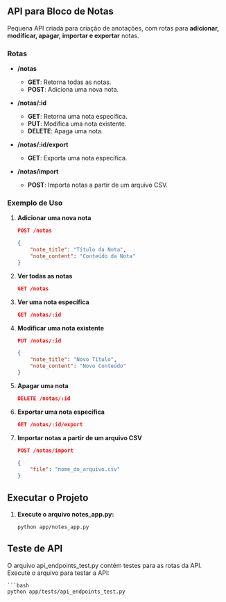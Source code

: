## API para Bloco de Notas

Pequena API criada para criação de anotações, com rotas para **adicionar, modificar, apagar, importar e exportar** notas.

### Rotas

- **/notas** 
  - **GET**: Retorna todas as notas.
  - **POST**: Adiciona uma nova nota.
  
- **/notas/:id**
  - **GET**: Retorna uma nota específica.
  - **PUT**: Modifica uma nota existente.
  - **DELETE**: Apaga uma nota.

- **/notas/:id/export**
  - **GET**: Exporta uma nota específica.

- **/notas/import**
  - **POST**: Importa notas a partir de um arquivo CSV.

### Exemplo de Uso

1. **Adicionar uma nova nota**
   
   ```json
   POST /notas
   
   {
       "note_title": "Título da Nota",
       "note_content": "Conteúdo da Nota"
   }
2. **Ver todas as notas**
    ```json
    GET /notas
3. **Ver uma nota específica**
    ```json
    GET /notas/:id
4. **Modificar uma nota existente**
    ```json
    PUT /notas/:id

    {
        "note_title": "Novo Título",
        "note_content": "Novo Conteúdo"
    }
5. **Apagar uma nota**
    ```json
    DELETE /notas/:id

6. **Exportar uma nota específica**
    ```json
    GET /notas/:id/export

7. **Importar notas a partir de um arquivo CSV**
    ```json
    POST /notas/import

    {
        "file": "nome_do_arquivo.csv"
    }
## Executar o Projeto
1. **Execute o arquivo notes_app.py:**
    ```bash
    python app/notes_app.py

## Teste de API
O arquivo api_endpoints_test.py contém testes para as rotas da API. Execute o arquivo para testar a API:

    ```bash
    python app/tests/api_endpoints_test.py